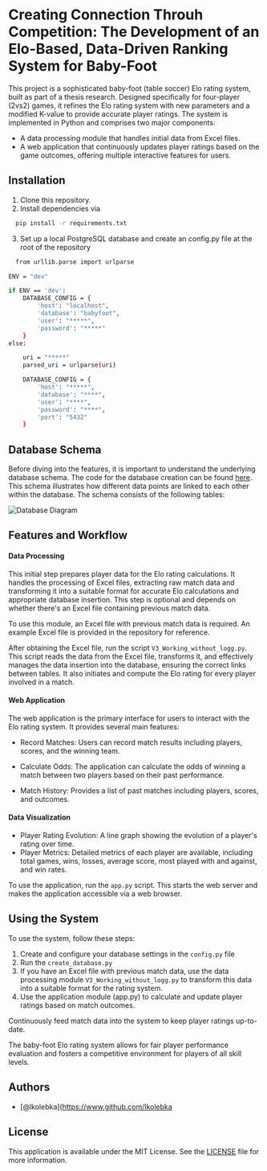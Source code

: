 
# Creating Connection Throuh Competition: The Development of an Elo-Based, Data-Driven Ranking System for Baby-Foot

This project is a sophisticated baby-foot (table soccer) Elo rating system, built as part of a thesis research. Designed specifically for four-player (2vs2) games, it refines the Elo rating system with new parameters and a modified K-value to provide accurate player ratings. The system is implemented in Python and comprises two major components:




- A data processing module that handles initial data from Excel files.
- A web application that continuously updates player ratings based on the game outcomes, offering multiple interactive features for users.

## Installation

1. Clone this repository.
2. Install dependencies via 

```bash
  pip install -r requirements.txt
```
3. Set up a local PostgreSQL database and create an config.py file at the root of the repository
```bash
  from urllib.parse import urlparse

ENV = "dev"

if ENV == 'dev':
    DATABASE_CONFIG = {
        'host': "localhost",
        'database': "babyfoot",
        'user': "*****",
        'password': "*****"
    }
else: 

    uri = "*****"
    parsed_uri = urlparse(uri)

    DATABASE_CONFIG = {
        'host': "*****",
        'database': "****",
        'user': "****",
        'password': "****",
        'port': "5432"
    } 
```
## Database Schema
Before diving into the features, it is important to understand the underlying database schema. The code for the database creation can be found  [here](https://github.com/lkolebka/baby-foot-python/blob/main/create_uppload%20_match/createDB.sql). This schema illustrates how different data points are linked to each other within the database. The schema consists of the following tables: 

![Database Diagram](https://github.com/lkolebka/baby-foot-python/blob/main/database%20diagram.png?raw=true)

## Features and Workflow
#### Data Processing


This initial step prepares player data for the Elo rating calculations. It handles the processing of Excel files, extracting raw match data and transforming it into a suitable format for accurate Elo calculations and appropriate database insertion. This step is optional and depends on whether there's an Excel file containing previous match data.

To use this module, an Excel file with previous match data is required. An example Excel file is provided in the repository for reference.

After obtaining the Excel file, run the script `V3_Working_without_logg.py`. This script reads the data from the Excel file, transforms it, and effectively manages the data insertion into the database, ensuring the correct links between tables. It also initiates and compute the Elo rating for every player involved in a match.

#### Web Application
The web application is the primary interface for users to interact with the Elo rating system. It provides several main features:
- Record Matches: Users can record match results including players, scores, and the winning team.

- Calculate Odds: The application can calculate the odds of winning a match between two players based on their past performance.
- Match History: Provides a list of past matches including players, scores, and outcomes.

#### Data Visualization 
- Player Rating Evolution: A line graph showing the evolution of a player's rating over time.
- Player Metrics: Detailed metrics of each player are available, including total games, wins, losses, average score, most played with and against, and win rates.

To use the application, run the `app.py` script. This starts the web server and makes the application accessible via a web browser.

## Using the System
To use the system, follow these steps:

1. Create and configure your database settings in the `config.py` file
2. Run the `create_database.py`
3. If you have an Excel file with previous match data, use the data processing module `V3_Working_without_logg.py` to transform this data into a suitable format for the rating system.
4. Use the application module (app.py) to calculate and update player ratings based on match outcomes.

Continuously feed match data into the system to keep player ratings up-to-date.

The baby-foot Elo rating system allows for fair player performance evaluation and fosters a competitive environment for players of all skill levels.

## Authors

- [@lkolebka](https://www.github.com/lkolebka


## License

This application is available under the MIT License. See the [LICENSE](LICENSE) file for more information.
